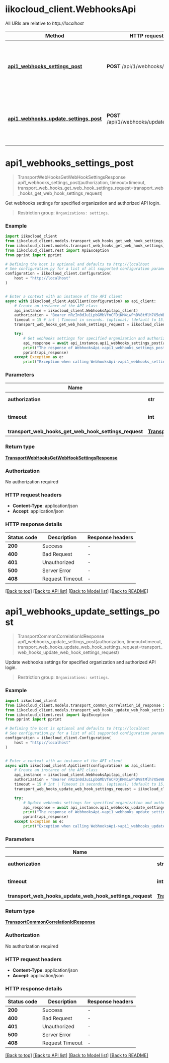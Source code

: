 # iikocloud_client.WebhooksApi

All URIs are relative to *http://localhost*

Method | HTTP request | Description
------------- | ------------- | -------------
[**api1_webhooks_settings_post**](WebhooksApi.md#api1_webhooks_settings_post) | **POST** /api/1/webhooks/settings | Get webhooks settings for specified organization and authorized API login.
[**api1_webhooks_update_settings_post**](WebhooksApi.md#api1_webhooks_update_settings_post) | **POST** /api/1/webhooks/update_settings | Update webhooks settings for specified organization and authorized API login.


# **api1_webhooks_settings_post**
> TransportWebHooksGetWebHookSettingsResponse api1_webhooks_settings_post(authorization, timeout=timeout, transport_web_hooks_get_web_hook_settings_request=transport_web_hooks_get_web_hook_settings_request)

Get webhooks settings for specified organization and authorized API login.



 > Restriction group: `Organizations: settings`.

### Example


```python
import iikocloud_client
from iikocloud_client.models.transport_web_hooks_get_web_hook_settings_request import TransportWebHooksGetWebHookSettingsRequest
from iikocloud_client.models.transport_web_hooks_get_web_hook_settings_response import TransportWebHooksGetWebHookSettingsResponse
from iikocloud_client.rest import ApiException
from pprint import pprint

# Defining the host is optional and defaults to http://localhost
# See configuration.py for a list of all supported configuration parameters.
configuration = iikocloud_client.Configuration(
    host = "http://localhost"
)


# Enter a context with an instance of the API client
async with iikocloud_client.ApiClient(configuration) as api_client:
    # Create an instance of the API class
    api_instance = iikocloud_client.WebhooksApi(api_client)
    authorization = 'Bearer nRzIn0dJu1LpbGMbVfnCFDjKM4iwPhDV8tMlh7X5eWBR64iw' # str | Authorization token.
    timeout = 15 # int | Timeout in seconds. (optional) (default to 15)
    transport_web_hooks_get_web_hook_settings_request = iikocloud_client.TransportWebHooksGetWebHookSettingsRequest() # TransportWebHooksGetWebHookSettingsRequest |  (optional)

    try:
        # Get webhooks settings for specified organization and authorized API login.
        api_response = await api_instance.api1_webhooks_settings_post(authorization, timeout=timeout, transport_web_hooks_get_web_hook_settings_request=transport_web_hooks_get_web_hook_settings_request)
        print("The response of WebhooksApi->api1_webhooks_settings_post:\n")
        pprint(api_response)
    except Exception as e:
        print("Exception when calling WebhooksApi->api1_webhooks_settings_post: %s\n" % e)
```



### Parameters


Name | Type | Description  | Notes
------------- | ------------- | ------------- | -------------
 **authorization** | **str**| Authorization token. | 
 **timeout** | **int**| Timeout in seconds. | [optional] [default to 15]
 **transport_web_hooks_get_web_hook_settings_request** | [**TransportWebHooksGetWebHookSettingsRequest**](TransportWebHooksGetWebHookSettingsRequest.md)|  | [optional] 

### Return type

[**TransportWebHooksGetWebHookSettingsResponse**](TransportWebHooksGetWebHookSettingsResponse.md)

### Authorization

No authorization required

### HTTP request headers

 - **Content-Type**: application/json
 - **Accept**: application/json

### HTTP response details

| Status code | Description | Response headers |
|-------------|-------------|------------------|
**200** | Success |  -  |
**400** | Bad Request |  -  |
**401** | Unauthorized |  -  |
**500** | Server Error |  -  |
**408** | Request Timeout |  -  |

[[Back to top]](#) [[Back to API list]](../README.md#documentation-for-api-endpoints) [[Back to Model list]](../README.md#documentation-for-models) [[Back to README]](../README.md)

# **api1_webhooks_update_settings_post**
> TransportCommonCorrelationIdResponse api1_webhooks_update_settings_post(authorization, timeout=timeout, transport_web_hooks_update_web_hook_settings_request=transport_web_hooks_update_web_hook_settings_request)

Update webhooks settings for specified organization and authorized API login.



 > Restriction group: `Organizations: settings`.

### Example


```python
import iikocloud_client
from iikocloud_client.models.transport_common_correlation_id_response import TransportCommonCorrelationIdResponse
from iikocloud_client.models.transport_web_hooks_update_web_hook_settings_request import TransportWebHooksUpdateWebHookSettingsRequest
from iikocloud_client.rest import ApiException
from pprint import pprint

# Defining the host is optional and defaults to http://localhost
# See configuration.py for a list of all supported configuration parameters.
configuration = iikocloud_client.Configuration(
    host = "http://localhost"
)


# Enter a context with an instance of the API client
async with iikocloud_client.ApiClient(configuration) as api_client:
    # Create an instance of the API class
    api_instance = iikocloud_client.WebhooksApi(api_client)
    authorization = 'Bearer nRzIn0dJu1LpbGMbVfnCFDjKM4iwPhDV8tMlh7X5eWBR64iw' # str | Authorization token.
    timeout = 15 # int | Timeout in seconds. (optional) (default to 15)
    transport_web_hooks_update_web_hook_settings_request = iikocloud_client.TransportWebHooksUpdateWebHookSettingsRequest() # TransportWebHooksUpdateWebHookSettingsRequest |  (optional)

    try:
        # Update webhooks settings for specified organization and authorized API login.
        api_response = await api_instance.api1_webhooks_update_settings_post(authorization, timeout=timeout, transport_web_hooks_update_web_hook_settings_request=transport_web_hooks_update_web_hook_settings_request)
        print("The response of WebhooksApi->api1_webhooks_update_settings_post:\n")
        pprint(api_response)
    except Exception as e:
        print("Exception when calling WebhooksApi->api1_webhooks_update_settings_post: %s\n" % e)
```



### Parameters


Name | Type | Description  | Notes
------------- | ------------- | ------------- | -------------
 **authorization** | **str**| Authorization token. | 
 **timeout** | **int**| Timeout in seconds. | [optional] [default to 15]
 **transport_web_hooks_update_web_hook_settings_request** | [**TransportWebHooksUpdateWebHookSettingsRequest**](TransportWebHooksUpdateWebHookSettingsRequest.md)|  | [optional] 

### Return type

[**TransportCommonCorrelationIdResponse**](TransportCommonCorrelationIdResponse.md)

### Authorization

No authorization required

### HTTP request headers

 - **Content-Type**: application/json
 - **Accept**: application/json

### HTTP response details

| Status code | Description | Response headers |
|-------------|-------------|------------------|
**200** | Success |  -  |
**400** | Bad Request |  -  |
**401** | Unauthorized |  -  |
**500** | Server Error |  -  |
**408** | Request Timeout |  -  |

[[Back to top]](#) [[Back to API list]](../README.md#documentation-for-api-endpoints) [[Back to Model list]](../README.md#documentation-for-models) [[Back to README]](../README.md)

